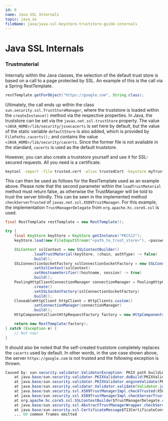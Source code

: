 ```yaml
---
id: 6
name: Java SSL Internals
topic: java_se
fileName: java/java-ssl-keystore-truststore-guide-internals
---
```


# Java SSL Internals

### Trustmaterial

Internally within the Java classes, the selection of the default trust store is based on a call to a page protected by
SSL. An example of this is the call via a Spring RestTemplate.

```java
restTemplate.getForObject("https://google.com", String.class);
```

Ultimately, the call ends up within the class `sun.security.ssl.TrustStoreManager`, where the truststore is loaded
within the `createInstance()` method via the respective properties. In Java, the truststore
can be set via the `javax.net.ssl.trustStore` property. The value `<JAVA_HOME>/lib/security/jssecacerts` is set here
by default, but the value of the static variable `defaultStore` is also added, which is provided by
`FilePaths.cacerts();` and contains the value `<JAVA_HOME>/lib/security/cacerts`. Since the former file
is not available in the standard, `cacerts` is used as the default truststore.

However, you can also create a truststore yourself and use it for SSL-secured requests. All you need is a certificate.

```bash
keytool -import -file trusted.cert -alias trustedCert -keystore myTrustStore
```

This can then be used as follows for the RestTemplate used as an example above. Please note that the second parameter
within the `loadTrustMaterial` method must return false, as otherwise the TrustManager will be told to trust the server
blindly. This can be seen in the implemented method `checkServerTrusted` of `javax.net.ssl.X509TrustManager`. For this
example, the implementation `TrustManagerDelegate` from `org.apache.hc.core5.ssl` is used.

```java
final RestTemplate restTemplate = new RestTemplate();

try {
    final KeyStore keyStore = KeyStore.getInstance("PKCS12");
    keyStore.load(new FileInputStream("<path_to_trust_store>"), <password>);

    SSLContext sslContext = new SSLContextBuilder()
            .loadTrustMaterial(keyStore, (chain, authType) -> false)
            .build();
    SSLConnectionSocketFactory sslConnectionSocketFactory = new SSLConnectionSocketFactoryBuilder()
            .setSslContext(sslContext)
            .setHostnameVerifier((hostname, session) -> true)
            .build();
    PoolingHttpClientConnectionManager connectionManager = PoolingHttpClientConnectionManagerBuilder
            .create()
            .setSSLSocketFactory(sslConnectionSocketFactory)
            .build();
    CloseableHttpClient httpClient = HttpClients.custom()
            .setConnectionManager(connectionManager)
            .build();
    HttpComponentsClientHttpRequestFactory factory = new HttpComponentsClientHttpRequestFactory(httpClient);

    return new RestTemplate(factory);
} catch (Exception e) {
    // Not now!
}
```

It should also be noted that the self-created truststore completely replaces the `cacerts` used by default. In other
words, in the use case shown above, the server `https://google.com` is not trusted and the following exception is
thrown.

```java
Caused by: sun.security.validator.ValidatorException: PKIX path building failed: sun.security.provider.certpath.SunCertPathBuilderException: unable to find valid certification path to requested target
	at java.base/sun.security.validator.PKIXValidator.doBuild(PKIXValidator.java:388) ~[na:na]
	at java.base/sun.security.validator.PKIXValidator.engineValidate(PKIXValidator.java:271) ~[na:na]
	at java.base/sun.security.validator.Validator.validate(Validator.java:256) ~[na:na]
	at java.base/sun.security.ssl.X509TrustManagerImpl.checkTrusted(X509TrustManagerImpl.java:241) ~[na:na]
	at java.base/sun.security.ssl.X509TrustManagerImpl.checkServerTrusted(X509TrustManagerImpl.java:113) ~[na:na]
	at org.apache.hc.core5.ssl.SSLContextBuilder$TrustManagerDelegate.checkServerTrusted(SSLContextBuilder.java:505) ~[httpcore5-5.2.5.jar:5.2.5]
	at java.base/sun.security.ssl.AbstractTrustManagerWrapper.checkServerTrusted(SSLContextImpl.java:1430) ~[na:na]
	at java.base/sun.security.ssl.CertificateMessage$T13CertificateConsumer.checkServerCerts(CertificateMessage.java:1302) ~[na:na]
	... 60 common frames omitted
```
